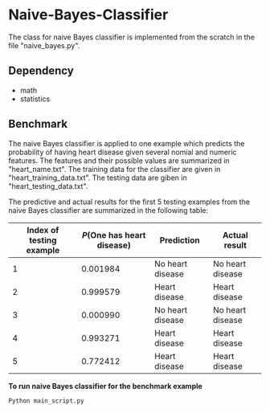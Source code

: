 # Naive-Bayes-Classifier
The class for naive Bayes classifier is implemented from the scratch in the file "naive_bayes.py".  

## Dependency
- math
- statistics  

## Benchmark
The naive Bayes classifier is applied to one example which predicts the probability of having heart disease given several nomial and numeric features. The features and their possible values are summarized in "heart_name.txt". The training data for the classifier are given in "heart_training_data.txt". The testing data are giben in "heart_testing_data.txt".   

The predictive and actual results for the first 5 testing examples from the naive Bayes classifier are summarized in the following table:

| Index of testing example | *P*(One has heart disease) |     Prediction   |   Actual result  |
| ------------------------ | -------------------------- | ---------------- | ---------------- |
|            1             |          0.001984          | No heart disease | No heart disease |
|            2             |          0.999579          |   Heart disease  |   Heart disease  |
|            3             |          0.000990          | No heart disease | No heart disease |
|            4             |          0.993271          |   Heart disease  |   Heart disease  |
|            5             |          0.772412          |   Heart disease  |   Heart disease  |


**To run naive Bayes classifier for the benchmark example**
```
Python main_script.py
```
